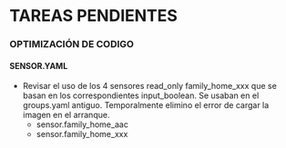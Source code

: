 # TAREAS PENDIENTES

### OPTIMIZACIÓN DE CODIGO

#### SENSOR.YAML
- Revisar el uso de los 4 sensores read_only family_home_xxx que se basan en los correspondientes input_boolean.  Se usaban en el groups.yaml antiguo. Temporalmente elimino el error de cargar la imagen en el arranque.
    - sensor.family_home_aac
    - sensor.family_home_xxx   